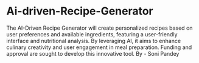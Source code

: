 # Ai-driven-Recipe-Generator
The AI-Driven Recipe Generator will create personalized recipes based on user preferences and available ingredients, featuring a user-friendly interface and nutritional analysis. By leveraging AI, it aims to enhance culinary creativity and user engagement in meal preparation. Funding and approval are sought to develop this innovative tool.
By - Soni Pandey
